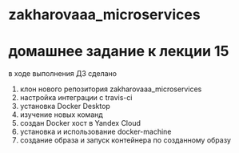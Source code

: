 # zakharovaaa_microservices
# домашнее задание к лекции 15
в ходе выполнения ДЗ сделано
1. клон нового репозитория zakharovaaa_microservices
2. настройка интеграции с travis-ci
3. установка Docker Desktop
4. изучение новых команд
5. создан Docker хост в Yandex Cloud
6. установка и использование docker-machine
7. создание образа и запуск контейнера по созданному образу
